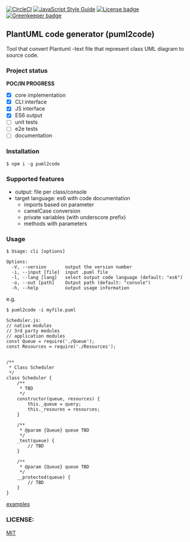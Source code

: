 [![CircleCI](https://circleci.com/gh/jupe/puml2code/tree/master.svg?style=svg)](https://circleci.com/gh/jupe/puml2code/tree/master)
[![JavaScript Style Guide](https://img.shields.io/badge/code_style-standard-brightgreen.svg)](https://standardjs.com)
[![License badge](https://img.shields.io/badge/license-MIT-blue.svg)](https://img.shields.io) [![Greenkeeper badge](https://badges.greenkeeper.io/jupe/puml2code.svg)](https://greenkeeper.io/)


## PlantUML code generator (puml2code)

Tool that convert Plantuml -text file that represent class UML diagram to source code.

### Project status
**POC/IN PROGRESS**

- [x] core implementation
- [x] CLI interface
- [x] JS interface
- [x] ES6 output
- [ ] unit tests
- [ ] e2e tests
- [ ] documentation

### Installation

```
$ npm i -g puml2code
```

### Supported features
* output: file per class/console
* target language: es6 with code documentation
  * imports based on parameter
  * camelCase conversion
  * private variables (with underscore prefix)
  * methods with parameters

### Usage

```
$ Usage: cli [options]

Options:
  -V, --version       output the version number
  -i, --input [file]  input .puml file
  -l, --lang [lang]   select output code language (default: "es6")
  -o, --out [path]    Output path (default: "console")
  -h, --help          output usage information

```

e.g.
```
$ puml2code -i myfile.puml

Scheduler.js:
// native modules
// 3rd party modules
// application modules
const Queue = require('./Queue');
const Resources = require('./Resources');


/**
 * Class Scheduler
 */
class Scheduler {
    /**
     * TBD
     */
    constructor(queue, resources) {
        this._queue = query;
        this._resoures = resources;
    }

    /**
     * @param {Queue} queue TBD
     */
    _test(queue) {
        // TBD
    }

    /**
     * @param {Queue} queue TBD
     */
    __protected(queue) {
        // TBD
    }
}
```
[examples](examples/sample.js)

### LICENSE:
[MIT](LICENSE)